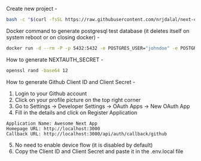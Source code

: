 Create new project -

```sh
bash -c "$(curl -fsSL https://raw.githubusercontent.com/nrjdalal/next-cli/main/init.sh)"
```

Docker command to generate postgresql test database (it deletes itself on system reboot or on closing docker) -

```sh
docker run -d --rm -P -p 5432:5432 -e POSTGRES_USER="johndoe" -e POSTGRES_PASSWORD="randompassword" -e POSTGRES_DB="mydb" --name postgres postgres:alpine
```

How to generate NEXTAUTH_SECRET -

```sh
openssl rand -base64 12
```

How to generate Github Client ID and Client Secret -

1. Login to your Github account
2. Click on your profile picture on the top right corner
3. Go to Settings -> Developer Settings -> OAuth Apps -> New OAuth App
4. Fill in the details and click on Register Application

```
Application Name: Awesome Next App
Homepage URL: http://localhost:3000
Callback URL: http://localhost:3000/api/auth/callback/github
```

5. No need to enable device flow (it is disabled by default)
6. Copy the Client ID and Client Secret and paste it in the .env.local file
